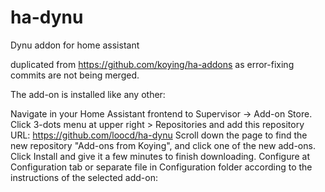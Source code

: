 # ha-dynu
Dynu addon for home assistant

duplicated from https://github.com/koying/ha-addons as error-fixing commits are not being merged.


The add-on is installed like any other:

Navigate in your Home Assistant frontend to Supervisor -> Add-on Store.
Click 3-dots menu at upper right > Repositories and add this repository URL: https://github.com/loocd/ha-dynu
Scroll down the page to find the new repository "Add-ons from Koying", and click one of the new add-ons.
Click Install and give it a few minutes to finish downloading.
Configure at Configuration tab or separate file in Configuration folder according to the instructions of the selected add-on:
